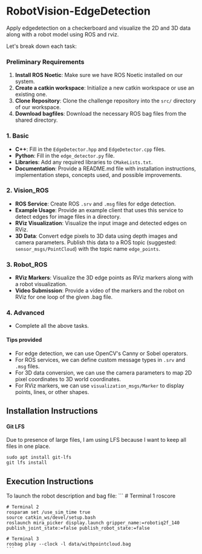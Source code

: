 # RobotVision-EdgeDetection
Apply edgedetection on a checkerboard and visualize the 2D and 3D data along with a robot model using ROS and rviz.

Let's break down each task:

### Preliminary Requirements
1. **Install ROS Noetic**: Make sure we have ROS Noetic installed on our system.
2. **Create a catkin workspace**: Initialize a new catkin workspace or use an existing one.
3. **Clone Repository**: Clone the challenge repository into the `src/` directory of our workspace.
4. **Download bagfiles**: Download the necessary ROS bag files from the shared directory.

### 1. Basic
- **C++**: Fill in the `EdgeDetector.hpp` and `EdgeDetector.cpp` files.
- **Python**: Fill in the `edge_detector.py` file.
- **Libraries**: Add any required libraries to `CMakeLists.txt`.
- **Documentation**: Provide a README.md file with installation instructions, implementation steps, concepts used, and possible improvements.

### 2. Vision_ROS
- **ROS Service**: Create ROS `.srv` and `.msg` files for edge detection.
- **Example Usage**: Provide an example client that uses this service to detect edges for image files in a directory.
- **RViz Visualization**: Visualize the input image and detected edges on RViz.
- **3D Data**: Convert edge pixels to 3D data using depth images and camera parameters. Publish this data to a ROS topic (suggested: `sensor_msgs/PointCloud`) with the topic name `edge_points`.

### 3. Robot_ROS
- **RViz Markers**: Visualize the 3D edge points as RViz markers along with a robot visualization.
- **Video Submission**: Provide a video of the markers and the robot on RViz for one loop of the given .bag file.

### 4. Advanced
- Complete all the above tasks.

#### Tips provided
- For edge detection, we can use OpenCV's Canny or Sobel operators.
- For ROS services, we can define custom message types in `.srv` and `.msg` files.
- For 3D data conversion, we can use the camera parameters to map 2D pixel coordinates to 3D world coordinates.
- For RViz markers, we can use `visualization_msgs/Marker` to display points, lines, or other shapes.


## Installation Instructions

#### Git LFS 
Due to presence of large files, I am using LFS because I want to keep all files in one place.
```
sudo apt install git-lfs
git lfs install
```

## Execution Instructions

To launch the robot description and bag file:
    ```
    # Terminal 1
    roscore

    # Terminal 2
    rosparam set /use_sim_time true
    source catkin_ws/devel/setup.bash
    roslaunch mira_picker display.launch gripper_name:=robotiq2f_140 publish_joint_state:=false publish_robot_state:=false

    # Terminal 3
    rosbag play --clock -l data/withpointcloud.bag
    ```
